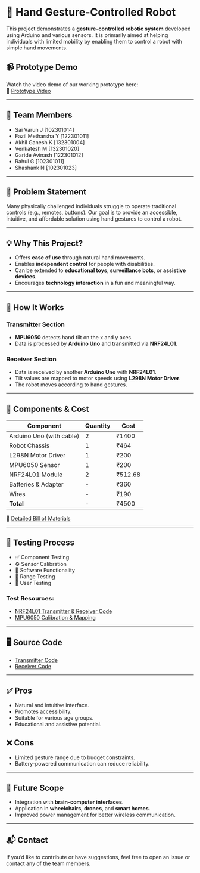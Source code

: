 # 🤖 Hand Gesture-Controlled Robot

This project demonstrates a **gesture-controlled robotic system** developed using Arduino and various sensors. It is primarily aimed at helping individuals with limited mobility by enabling them to control a robot with simple hand movements.

## 📹 Prototype Demo

Watch the video demo of our working prototype here:  
🎥 [Prototype Video](https://drive.google.com/file/d/1dQSv3X5BS09ebSSsMRasrg3LY33LWesT/view?usp=drive_link)

---

## 👥 Team Members
- Sai Varun J [102301014]
- Fazil Metharsha Y [122301011]
- Akhil Ganesh K [132301004]
- Venkatesh M [132301020]
- Garide Avinash [122301012]
- Rahul G [102301011]
- Shashank N [102301023]


---

## 🔧 Problem Statement

Many physically challenged individuals struggle to operate traditional controls (e.g., remotes, buttons). Our goal is to provide an accessible, intuitive, and affordable solution using hand gestures to control a robot.

---

## 💡 Why This Project?

- Offers **ease of use** through natural hand movements.
- Enables **independent control** for people with disabilities.
- Can be extended to **educational toys**, **surveillance bots**, or **assistive devices**.
- Encourages **technology interaction** in a fun and meaningful way.

---

## 🧠 How It Works

### Transmitter Section
- **MPU6050** detects hand tilt on the x and y axes.
- Data is processed by **Arduino Uno** and transmitted via **NRF24L01**.

### Receiver Section
- Data is received by another **Arduino Uno** with **NRF24L01**.
- Tilt values are mapped to motor speeds using **L298N Motor Driver**.
- The robot moves according to hand gestures.

---

## 🔩 Components & Cost

| Component                  | Quantity | Cost    |
|---------------------------|----------|---------|
| Arduino Uno (with cable)  | 2        | ₹1400   |
| Robot Chassis             | 1        | ₹464    |
| L298N Motor Driver        | 1        | ₹200    |
| MPU6050 Sensor            | 1        | ₹200    |
| NRF24L01 Module           | 2        | ₹512.68 |
| Batteries & Adapter       | -        | ₹360    |
| Wires                     | -        | ₹190    |
| **Total**                 | -        | ₹4500   |

🧾 [Detailed Bill of Materials](https://drive.google.com/file/d/1dGZcJr-NjmaXm2fBtatV15cJgQQkItdo/view?usp=sharing)

---

## 🧪 Testing Process

- ✅ Component Testing
- ⚙️ Sensor Calibration
- 🧠 Software Functionality
- 📡 Range Testing
- 👤 User Testing

### Test Resources:
- [NRF24L01 Transmitter & Receiver Code](https://docs.google.com/document/d/1O5McDCFdfSNab9XLwfOIB6oDawQFpUvKop8stB0VUw8/edit?usp=sharing)
- [MPU6050 Calibration & Mapping](https://docs.google.com/document/d/1ootsM-d2ORGAdNNm5hqWnhysLHTWfzq5DseaBZAJxpk/edit?usp=sharing)

---

## 🖥️ Source Code

- [Transmitter Code](https://docs.google.com/document/d/1AzDwZbYWgyro49UXOQgKNTjERuBc-Xn7o4f8sPo6m4o/edit?usp=sharing)
- [Receiver Code](https://docs.google.com/document/d/1WstnyehJvcpaI5UhzD58sD9BOSOZxhrXsFKkeUDsES4/edit?usp=drive_link)

---

## ✅ Pros

- Natural and intuitive interface.
- Promotes accessibility.
- Suitable for various age groups.
- Educational and assistive potential.

## ❌ Cons

- Limited gesture range due to budget constraints.
- Battery-powered communication can reduce reliability.

---

## 🚀 Future Scope

- Integration with **brain-computer interfaces**.
- Application in **wheelchairs**, **drones**, and **smart homes**.
- Improved power management for better wireless communication.

---

## 📬 Contact

If you’d like to contribute or have suggestions, feel free to open an issue or contact any of the team members.


